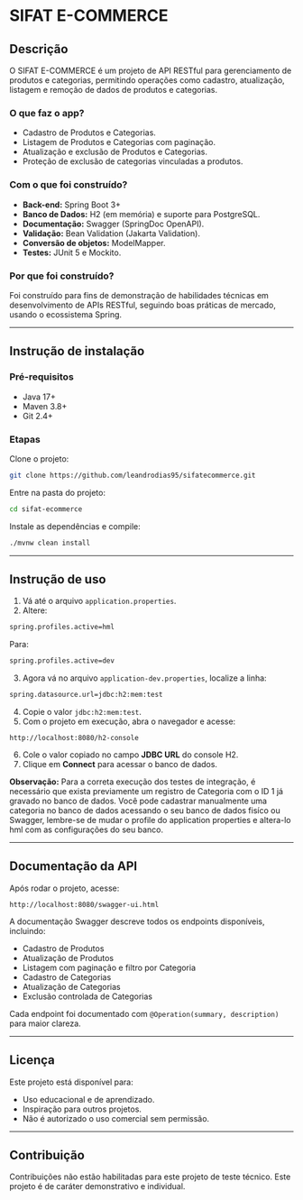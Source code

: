 
# SIFAT E-COMMERCE

## Descrição
O SIFAT E-COMMERCE é um projeto de API RESTful para gerenciamento de produtos e categorias, permitindo operações como cadastro, atualização, listagem e remoção de dados de produtos e categorias.

### O que faz o app?
- Cadastro de Produtos e Categorias.
- Listagem de Produtos e Categorias com paginação.
- Atualização e exclusão de Produtos e Categorias.
- Proteção de exclusão de categorias vinculadas a produtos.

### Com o que foi construído?
- **Back-end:** Spring Boot 3+
- **Banco de Dados:** H2 (em memória) e suporte para PostgreSQL.
- **Documentação:** Swagger (SpringDoc OpenAPI).
- **Validação:** Bean Validation (Jakarta Validation).
- **Conversão de objetos:** ModelMapper.
- **Testes:** JUnit 5 e Mockito.

### Por que foi construído?
Foi construído para fins de demonstração de habilidades técnicas em desenvolvimento de APIs RESTful, seguindo boas práticas de mercado, usando o ecossistema Spring.

---

## Instrução de instalação

### Pré-requisitos
- Java 17+
- Maven 3.8+
- Git 2.4+

### Etapas
Clone o projeto:
```bash
git clone https://github.com/leandrodias95/sifatecommerce.git
```

Entre na pasta do projeto:
```bash
cd sifat-ecommerce
```

Instale as dependências e compile:
```bash
./mvnw clean install
```

---

## Instrução de uso

1. Vá até o arquivo `application.properties`.
2. Altere:
```bash
spring.profiles.active=hml
```
Para:
```bash
spring.profiles.active=dev
```
3. Agora vá no arquivo `application-dev.properties`, localize a linha:
```bash
spring.datasource.url=jdbc:h2:mem:test
```
4. Copie o valor `jdbc:h2:mem:test`.
5. Com o projeto em execução, abra o navegador e acesse:
```
http://localhost:8080/h2-console
```
6. Cole o valor copiado no campo **JDBC URL** do console H2.
7. Clique em **Connect** para acessar o banco de dados.

**Observação:** Para a correta execução dos testes de integração, é necessário que exista previamente um registro de Categoria com o ID 1 já gravado no banco de dados. Você pode cadastrar manualmente uma categoria no banco de dados  acessando o seu banco de dados fisíco ou Swagger, lembre-se de mudar o profile do application properties e altera-lo hml com as configurações do seu banco.

---

## Documentação da API

Após rodar o projeto, acesse:
```
http://localhost:8080/swagger-ui.html
```

A documentação Swagger descreve todos os endpoints disponíveis, incluindo:

- Cadastro de Produtos
- Atualização de Produtos
- Listagem com paginação e filtro por Categoria
- Cadastro de Categorias
- Atualização de Categorias
- Exclusão controlada de Categorias

Cada endpoint foi documentado com `@Operation(summary, description)` para maior clareza.

---

## Licença

Este projeto está disponível para:
- Uso educacional e de aprendizado.
- Inspiração para outros projetos.
- Não é autorizado o uso comercial sem permissão.

---

## Contribuição

Contribuições não estão habilitadas para este projeto de teste técnico.
Este projeto é de caráter demonstrativo e individual.